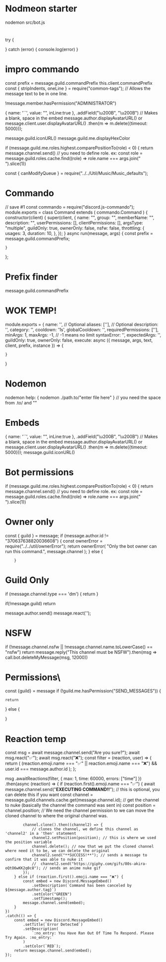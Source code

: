 # Nodmeon starter

nodemon src/bot.js

#

try {

} catch (error) {
console.log(error)
}

# impro commando

const prefix = message.guild.commandPrefix
this.client.commandPrefix
const { stripIndents, oneLine } = require("common-tags"); // Allows the message text to be in one line.

!message.member.hasPermission("ADMINISTRATOR")

{ name: '``', value: "", inLine:true },
.addField("\u200B", "\u200B") // Makes a blank, space in the embed
message.author.displayAvatarURL() or message.client.user.displayAvatarURL()
.then(m => m.delete({timeout: 5000}));

message.guild.iconURL()
message.guild.me.displayHexColor

if (message.guild.me.roles.highest.comparePositionTo(role) < 0) {
return message.channel.send() // you need to define role. ex: const role = message.guild.roles.cache.find((role) => role.name === args.join(" ").slice(1))

const { canModifyQueue } = require("../../Util/Music/Music_defaults");

# Commando

// save #1
const commando = require("discord.js-commando");
module.exports = class Command extends (
commando.Command
) {
constructor(client) {
super(client, {
name: "",
group: "",
memberName: "",
description: "",
userPermissions: [],
clientPermissions: [],
argsType: "multiple",
guildOnly: true,
ownerOnly: false,
nsfw: false,
throttling: {
usages: 3,
duration: 10,
},
});
}
async run(message, args) {
const prefix = message.guild.commandPrefix;

    }

};

# Prefix finder

message.guild.commandPrefix

# WOK TEMP!

module.exports = {
name: '', // Optional
aliases: [''], // Optional
description: '',
category: '',
cooldown: '1s',
globalCooldown: '',
requiredPermissions: [''],
minArgs: 1,
maxArgs: -1, // -1 means no limit
syntaxError: '',
expectedArgs: '',
guildOnly: true,
ownerOnly: false,
execute: async ({ message, args, text, client, prefix, instance }) => {

    }

}

# Nodemon

nodemon help: { nodemon ./path.to/"enter file here" } // you need the space from .to/ and ""

# Embeds

{ name: '``', value: "", inLine:true },
.addField("\u200B", "\u200B") // Makes a blank, space in the embed
message.author.displayAvatarURL() or message.client.user.displayAvatarURL()
.then(m => m.delete({timeout: 5000}));
message.guild.iconURL()

# Bot permissions

if (message.guild.me.roles.highest.comparePositionTo(role) < 0) {
return message.channel.send() // you need to define role. ex: const role = message.guild.roles.cache.find((role) => role.name === args.join(" ").slice(1))

# Owner only

const { guild } = message;
if (message.author.id != "370637638820036608") {
const ownerError = require("../../util/ownerError");
return ownerError(
"Only the bot owner can run this command.",
message.channel
);
} else {

        }

# Guild Only

if (message.channel.type === 'dm') {
return
}

if(!message.guild) return

message.author.send()
message.react('');

# NSFW

if (!message.channel.nsfw || !message.channel.name.toLowerCase() == "nsfw") return message.reply("This channel must be NSFW").then(msg => call.bot.deleteMyMessage(msg, 12000))

# Permissions\

const {guild} = message
if (!guild.me.hasPermission("SEND_MESSAGES")) {

    return

}
else {

}

# Reaction temp

const msg = await message.channel.send("Are you sure?");
await msg.react("✅");
await msg.react("❌");
const filter = (reaction, user) => {
return (
(reaction.emoji.name === "✅" || reaction.emoji.name === "❌") &&
user.id === message.author.id
);
};

msg
.awaitReactions(filter, { max: 1, time: 60000, errors: ["time"] })
.then(async (reaction) => {
if (reaction.first().emoji.name === "✅") {
await message.channel.send("**EXECUTING COMMAND!!**"); // this is optional, you can delete this if you want
const channel = message.guild.channels.cache.get(message.channel.id); // get the channel to nuke (basically the channel the command was sent in)
const position = channel.position; // We need the channel permission to we can move the cloned channel to where the original channel was.

    		channel.clone().then((channel2) => {
    			// clones the channel, we define this channel as 'channel2' in a 'then' statement
    			channel2.setPosition(position); // this is where we used the position variable
    			channel.delete(); // now that we put the cloned channel where need it to be, we can delete the original
    			channel2.send("**SUCCESS!**"); // sends a message to confirm that it was able to nuke it
    			//	channel2.send("https://giphy.com/gifs/80s-akira-oQtO6wKK2q0c8"); // sends an anime nuke gif
    		});
    	} else if (reaction.first().emoji.name === "❌") {
    		const embed = new Discord.MessageEmbed()
    			.setDescription(`Command has been canceled by ${message.author.tag}`)
    			.setColor("GREEN")
    			.setTimestamp();
    		message.channel.send(embed);
    	}
    })
    .catch(() => {
    	const embed = new Discord.MessageEmbed()
    		.setTitle(`Error Detected`)
    		.setDescription(
    			`:no_entry: You Have Ran Out Of Time To Respond. Please Try Again. :no_entry:`
    		)
    		.setColor(`RED`);
    	return message.channel.send(embed);
    });
